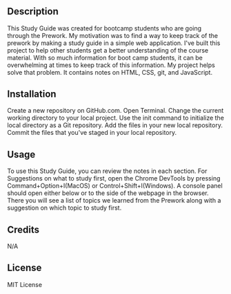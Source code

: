 # <Prework-Study-Guide Webpage>

## Description

This Study Guide was created for bootcamp students who are going through the Prework. My motivation was to find a way to keep track of the prework by making a study guide in a simple web application. I've built this project to help other students get a better understanding of the course material. With so much information for boot camp students, it can be overwhelming at times to keep track of this information. My project helps solve that problem. It contains notes on HTML, CSS, git, and JavaScript.

## Installation

Create a new repository on GitHub.com.
Open Terminal.
Change the current working directory to your local project.
Use the init command to initialize the local directory as a Git repository.
Add the files in your new local repository.
Commit the files that you've staged in your local repository.

## Usage

To use this Study Guide, you can review the notes in each section. For Suggestions on what to study first, open the Chrome DevTools by pressing Command+Option+I(MacOS) or Control+Shift+I(Windows). A console panel should open either below or to the side of the webpage in the browser. There you will see a list of topics we learned from the Prework along with a suggestion on which topic to study first. 

## Credits

N/A

## License

MIT License

